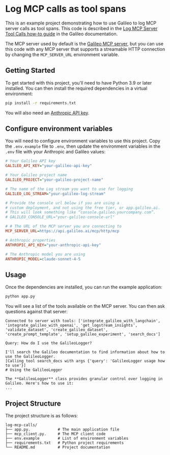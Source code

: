 # Log MCP calls as tool spans

This is an example project demonstrating how to use Galileo to log MCP server calls as tool spans. This code is described in the [Log MCP Server Tool Calls how-to guide](https://v2docs.galileo.ai/how-to-guides/basics/log-mcp-server-calls/log-mcp-server-calls) in the Galileo documentation.

The MCP server used by default is the [Galileo MCP server](https://v2docs.galileo.ai/getting-started/mcp/setup-galileo-mcp), but you can use this code with any MCP server that supports a streamable HTTP connection by changing the `MCP_SERVER_URL` environment variable.

## Getting Started

To get started with this project, you'll need to have Python 3.9 or later installed. You can then install the required dependencies in a virtual environment:

```bash
pip install -r requirements.txt
```

You will also need an [Anthropic API key](https://console.anthropic.com/settings/keys).

## Configure environment variables

You will need to configure environment variables to use this project. Copy the `.env.example` file to `.env`, then update the environment variables in the `.env` file with your Anthropic and Galileo values:

```ini
# Your Galileo API key
GALILEO_API_KEY="your-galileo-api-key"

# Your Galileo project name
GALILEO_PROJECT="your-galileo-project-name"

# The name of the Log stream you want to use for logging
GALILEO_LOG_STREAM="your-galileo-log-stream"

# Provide the console url below if you are using a
# custom deployment, and not using the free tier, or app.galileo.ai.
# This will look something like “console.galileo.yourcompany.com”.
# GALILEO_CONSOLE_URL="your-galileo-console-url"

# # The URL of the MCP server you are connecting to
MCP_SERVER_URL=https://api.galileo.ai/mcp/http/mcp

# Anthropic properties
ANTHROPIC_API_KEY="your-anthropic-api-key"

# The Anthropic model you are using
ANTHROPIC_MODEL=claude-sonnet-4-5
```

## Usage

Once the dependencies are installed, you can run the example application:

```bash
python app.py
```

You will see a list of the tools available on the MCP server. You can then ask questions against that server:

```output
Connected to server with tools: ['integrate_galileo_with_langchain', 'integrate_galileo_with_openai', 'get_logstream_insights', 'validate_dataset', 'create_galileo_dataset', 'create_prompt_template', 'setup_galileo_experiment', 'search_docs']

Query: How do I use the GalileoLogger?

I'll search the Galileo documentation to find information about how to use the GalileoLogger.
[Calling tool search_docs with args {'query': 'GalileoLogger usage how to use'}]
# Using the GalileoLogger

The **GalileoLogger** class provides granular control over logging in Galileo. Here's how to use it:
...
```

## Project Structure

The project structure is as follows:

```folder
log-mcp-calls/
├── app.py.            # The main application file
├── mcp_client.py.     # The MCP client code
├── env.example        # List of environment variables
├── requirements.txt   # Python project requirements
└── README.md          # Project documentation
```
